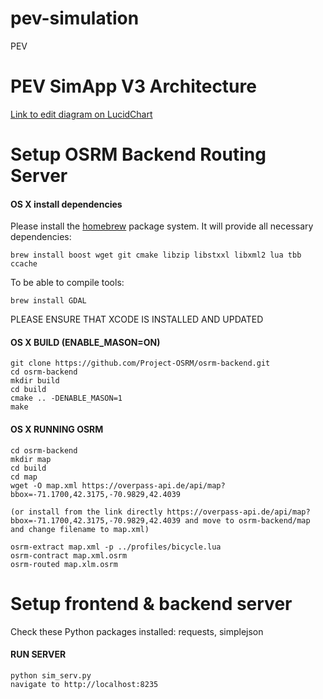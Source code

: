 # pev-simulation
PEV

# PEV SimApp V3 Architecture
[Link to edit diagram on LucidChart](https://www.lucidchart.com/invitations/accept/e1dfca89-6a07-4b69-a5e7-98147b56fdfc)

# Setup OSRM Backend Routing Server

#### OS X install dependencies

Please install the [homebrew](http://mxcl.github.com/homebrew/) package system. It will provide all necessary dependencies:

`brew install boost wget git cmake libzip libstxxl libxml2 lua tbb ccache`

To be able to compile tools:

`brew install GDAL`

PLEASE ENSURE THAT XCODE IS INSTALLED AND UPDATED

#### OS X BUILD (ENABLE_MASON=ON)

    git clone https://github.com/Project-OSRM/osrm-backend.git
    cd osrm-backend
    mkdir build
    cd build
    cmake .. -DENABLE_MASON=1
    make

#### OS X RUNNING OSRM
    cd osrm-backend
    mkdir map
    cd build
    cd map
    wget -O map.xml https://overpass-api.de/api/map?bbox=-71.1700,42.3175,-70.9829,42.4039

    (or install from the link directly https://overpass-api.de/api/map?bbox=-71.1700,42.3175,-70.9829,42.4039 and move to osrm-backend/map and change filename to map.xml)

    osrm-extract map.xml -p ../profiles/bicycle.lua
    osrm-contract map.xml.osrm
    osrm-routed map.xlm.osrm

# Setup frontend & backend server
Check these Python packages installed: requests, simplejson

#### RUN SERVER
    python sim_serv.py
    navigate to http://localhost:8235

